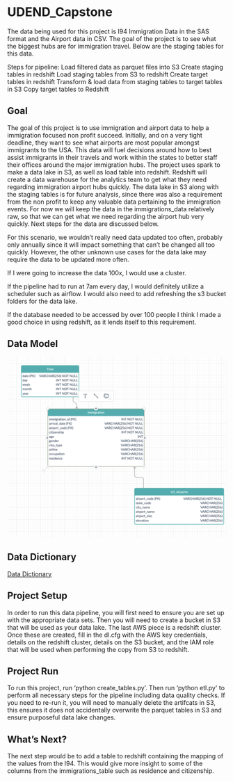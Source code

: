 # UDEND_Capstone

The data being used for this project is I94 Immigration Data in the SAS format and the Airport data in CSV. The goal of the project is to see what the biggest hubs are for immigration travel. Below are the staging tables for this data.

Steps for pipeline:
Load filtered data as parquet files into S3
Create staging tables in redshift
Load staging tables from S3 to redshift
Create target tables in redshift
Transform & load data from staging tables to target tables in S3
Copy target tables to Redshift

## Goal
The goal of this project is to use immigration and airport data to help a immigration focused non profit succeed. Initially, and on a very tight deadline, they want to see what airports are most popular amongst immigrants to the USA. This data will fuel decisions around how to best assist immigrants in their travels and work within the states to better staff their offices around the major immigration hubs. The project uses spark to make a data lake in S3, as well as load table into redshift. Redshift will create a data warehouse for the analytics team to get what they need regarding immigration airport hubs quickly. The data lake in S3 along with the staging tables is for future analysis, since there was also a requirement from the non profit to keep any valuable data pertaining to the immigration events. For now we will keep the data in the immigrations_data relatively raw, so that we can get what we need regarding the airport hub very quickly. Next steps for the data are discussed below.

For this scenario, we wouldn’t really need data updated too often, probably only annually since it will impact something that can’t be changed all too quickly. However, the other unknown use cases for the data lake may require the data to be updated more often. 

If I were going to increase the data 100x, I would use a cluster.

If the pipeline had to run at 7am every day, I would definitely utilize a scheduler such as airflow. I would also need to add refreshing the s3 bucket folders for the data lake.

If the database needed to be accessed by over 100 people I think I made a good choice in using redshift, as it lends itself to this requirement.

## Data Model
![Alt text](data_model_udend_capstone.png?raw=true)

## Data Dictionary
[Data Dictionary](DataDictionary.pdf?raw=true)

## Project Setup
In order to run this data pipeline, you will first need to ensure you are set up with the appropriate data sets. Then you will need to create a bucket in S3 that will be used as your data lake. The last AWS piece is a redshift cluster. Once these are created, fill in the dl.cfg with the AWS key credentials, details on the redshift cluster, details on the S3 bucket, and the IAM role that will be used when performing the copy from S3 to redshift.


## Project Run
To run this project, run ‘python create_tables.py’. Then run ‘python etl.py' to perform all necessary steps for the pipeline including data quality checks. If you need to re-run it, you will need to manually delete the artifcats in S3, this ensures it does not accidentally overwrite the parquet tables in S3 and ensure purposeful data lake changes.


## What’s Next?
The next step would be to add a table to redshift containing the mapping of the values from the I94. This would give more insight to some of the columns from the immigrations_table such as residence and citizenship. 
